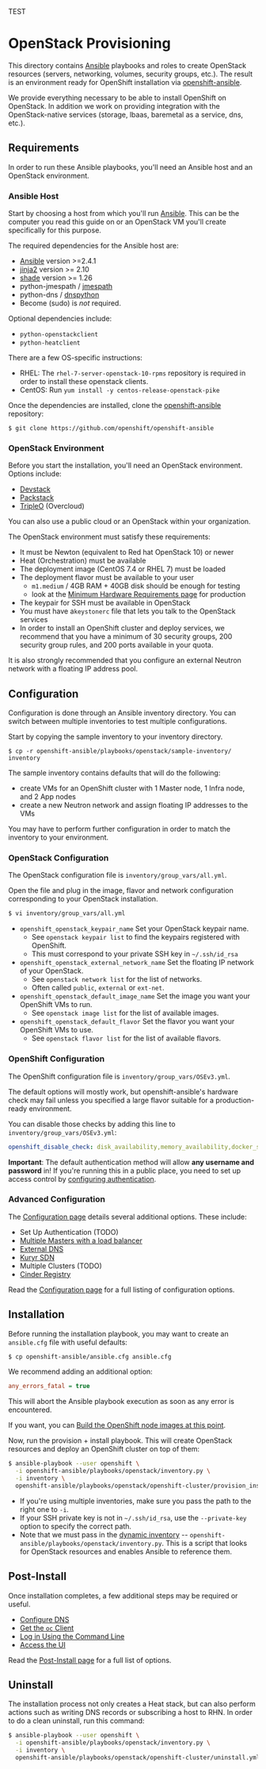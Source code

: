 TEST
# OpenStack Provisioning

This directory contains [Ansible][ansible] playbooks and roles to create
OpenStack resources (servers, networking, volumes, security groups,
etc.). The result is an environment ready for OpenShift installation
via [openshift-ansible].

We provide everything necessary to be able to install OpenShift on
OpenStack. In addition we work on providing integration with the
OpenStack-native services (storage, lbaas, baremetal as a service, dns, etc.).


## Requirements

In order to run these Ansible playbooks, you'll need an Ansible host and an
OpenStack environment.

### Ansible Host

Start by choosing a host from which you'll run [Ansible][ansible]. This can
be the computer you read this guide on or an OpenStack VM you'll create
specifically for this purpose.

The required dependencies for the Ansible host are:

* [Ansible](https://pypi.python.org/pypi/ansible) version >=2.4.1
* [jinja2](http://jinja.pocoo.org/docs/2.9/) version >= 2.10
* [shade](https://pypi.python.org/pypi/shade) version >= 1.26
* python-jmespath / [jmespath](https://pypi.python.org/pypi/jmespath)
* python-dns / [dnspython](https://pypi.python.org/pypi/dnspython)
* Become (sudo) is *not* required.

Optional dependencies include:

* `python-openstackclient`
* `python-heatclient`

There are a few OS-specific instructions:

* RHEL: The `rhel-7-server-openstack-10-rpms` repository is required in order to install these openstack clients.
* CentOS: Run `yum install -y centos-release-openstack-pike`

Once the dependencies are installed, clone the [openshift-ansible][openshift-ansible]
repository:

```
$ git clone https://github.com/openshift/openshift-ansible
```

### OpenStack Environment

Before you start the installation, you'll need an OpenStack environment.
Options include:

* [Devstack][devstack]
* [Packstack][packstack]
* [TripleO][tripleo] (Overcloud)

You can also use a public cloud or an OpenStack within your organization.

The OpenStack environment must satisfy these requirements:

* It must be Newton (equivalent to Red hat OpenStack 10) or newer
* Heat (Orchestration) must be available
* The deployment image (CentOS 7.4 or RHEL 7) must be loaded
* The deployment flavor must be available to your user
  - `m1.medium` / 4GB RAM + 40GB disk should be enough for testing
  - look at
    the [Minimum Hardware Requirements page][hardware-requirements]
    for production
* The keypair for SSH must be available in OpenStack
* You must have a`keystonerc` file that lets you talk to the OpenStack services
* In order to install an OpenShift cluster and deploy services, we recommend
that you have a minimum of 30 security groups, 200 security group rules, and 200
ports available in your quota.

It is also strongly recommended that you configure an external Neutron network
with a floating IP address pool.


## Configuration

Configuration is done through an Ansible inventory directory. You can switch
between multiple inventories to test multiple configurations.

Start by copying the sample inventory to your inventory directory.

```
$ cp -r openshift-ansible/playbooks/openstack/sample-inventory/ inventory
```

The sample inventory contains defaults that will do the following:

* create VMs for an OpenShift cluster with 1 Master node, 1 Infra node, and 2 App nodes
* create a new Neutron network and assign floating IP addresses to the VMs

You may have to perform further configuration in order to match the inventory
to your environment.

### OpenStack Configuration

The OpenStack configuration file is `inventory/group_vars/all.yml`.

Open the file and plug in the image, flavor and network configuration
corresponding to your OpenStack installation.

```bash
$ vi inventory/group_vars/all.yml
```

* `openshift_openstack_keypair_name` Set your OpenStack keypair name.
   - See `openstack keypair list` to find the keypairs registered with
   OpenShift.
   - This must correspond to your private SSH key in `~/.ssh/id_rsa`
* `openshift_openstack_external_network_name` Set the floating IP
   network of your OpenStack.
   - See `openstack network list` for the list of networks.
   - Often called `public`, `external` or `ext-net`.
* `openshift_openstack_default_image_name` Set the image you want your
   OpenShift VMs to run.
   - See `openstack image list` for the list of available images.
* `openshift_openstack_default_flavor` Set the flavor you want your
   OpenShift VMs to use.
   - See `openstack flavor list` for the list of available flavors.


### OpenShift Configuration

The OpenShift configuration file is `inventory/group_vars/OSEv3.yml`.

The default options will mostly work, but openshift-ansible's hardware check
may fail unless you specified a large flavor suitable for a production-ready
environment.

You can disable those checks by adding this line to `inventory/group_vars/OSEv3.yml`:

```yaml
openshift_disable_check: disk_availability,memory_availability,docker_storage
```

**Important**: The default authentication method will allow **any username
and password** in! If you're running this in a public place, you need
to set up access control by [configuring authentication][configure-authentication].


### Advanced Configuration

The [Configuration page][configuration] details several
additional options. These include:

* Set Up Authentication (TODO)
* [Multiple Masters with a load balancer][loadbalancer]
* [External DNS][external-dns]
* [Kuryr SDN][kuryr-sdn]
* Multiple Clusters (TODO)
* [Cinder Registry][cinder-registry]

Read the [Configuration page][configuration] for a full listing of
configuration options.


## Installation

Before running the installation playbook, you may want to create an `ansible.cfg`
file with useful defaults:

```bash
$ cp openshift-ansible/ansible.cfg ansible.cfg
```

We recommend adding an additional option:

```cfg
any_errors_fatal = true
```

This will abort the Ansible playbook execution as soon as any error is
encountered.

If you want, you can [Build the OpenShift node images at this
point][build-images].

Now, run the provision + install playbook. This will create OpenStack resources
and deploy an OpenShift cluster on top of them:

```bash
$ ansible-playbook --user openshift \
  -i openshift-ansible/playbooks/openstack/inventory.py \
  -i inventory \
  openshift-ansible/playbooks/openstack/openshift-cluster/provision_install.yml
```

* If you're using multiple inventories, make sure you pass the path to
the right one to `-i`.
* If your SSH private key is not in `~/.ssh/id_rsa`, use the `--private-key`
option to specify the correct path.
* Note that we must pass in the [dynamic inventory][dynamic] --
`openshift-ansible/playbooks/openstack/inventory.py`. This is a script that
looks for OpenStack resources and enables Ansible to reference them.


## Post-Install

Once installation completes, a few additional steps may be required or useful.

* [Configure DNS][configure-dns]
* [Get the `oc` Client][get-the-oc-client]
* [Log in Using the Command Line][log-in-using-the-command-line]
* [Access the UI][access-the-ui]

Read the [Post-Install page][post-install] for a full list of options.


## Uninstall

The installation process not only creates a Heat stack, but can also
perform actions such as writing DNS records or subscribing a host to RHN.
In order to do a clean uninstall, run this command:

```bash
$ ansible-playbook --user openshift \
  -i openshift-ansible/playbooks/openstack/inventory.py \
  -i inventory \
  openshift-ansible/playbooks/openstack/openshift-cluster/uninstall.yml
```

[ansible]: https://www.ansible.com/
[openshift-ansible]: https://github.com/openshift/openshift-ansible
[openshift-ansible-setup]: https://github.com/openshift/openshift-ansible#setup
[devstack]: https://docs.openstack.org/devstack/
[tripleo]: http://tripleo.org/
[packstack]: https://www.rdoproject.org/install/packstack/
[configure-authentication]: https://docs.okd.io/latest/install_config/configuring_authentication.html
[hardware-requirements]: https://docs.okd.io/latest/install_config/install/prerequisites.html#hardware
[origin]: https://www.openshift.org/
[centos7]: https://www.centos.org/
[sample-openshift-inventory]: https://github.com/openshift/openshift-ansible/blob/master/inventory/hosts.example
[configuration]: ./configuration.md
[loadbalancer]: ./configuration.md#multi-master-configuration
[external-dns]: ./configuration.md#dns-configuration
[cinder-registry]: ./configuration.md#cinder-backed-registry-configuration
[post-install]: ./post-install.md
[configure-dns]: ./post-install.md#configure-dns
[get-the-oc-client]: ./post-install.md#get-the-oc-client
[log-in-using-the-command-line]: ./post-install.md#log-in-using-the-command-line
[access-the-ui]: ./post-install.md#access-the-ui
[dynamic]: http://docs.ansible.com/ansible/latest/intro_dynamic_inventory.html
[kuryr-sdn]: ./configuration.md#kuryr-networking-configuration
[build-images]: ./configuration.md#building-node-images
